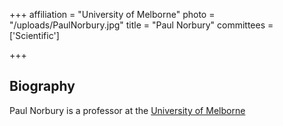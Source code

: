 +++
affiliation = "University of Melborne"
photo = "/uploads/PaulNorbury.jpg"
title = "Paul Norbury"
committees = ['Scientific']

+++
## Biography

Paul Norbury is a professor at the [University of
Melborne](https://researchers.ms.unimelb.edu.au/~norbury@unimelb/)
